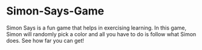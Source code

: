 # Simon-Says-Game

Simon Says is a fun game that helps in exercising learning. In this game, Simon will randomly pick a color and all you have to do is follow what Simon does. See how far you can get! 


